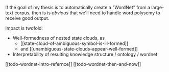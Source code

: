 If the goal of my thesis is to automatically create a "WordNet" from a large-text corpus, then is is *obvious* that we'll need to handle word polysemy to receive good output. 

Impact is twofold:
- Well-formedness of nested state clouds, as
	- [[state-cloud-of-ambiguous-symbol-is-ill-formed]] 
	- and [[unambiguous-state-clouds-appear-well-formed]]
- Interpretability of resulting knowledge structure / ontology / wordnet

[[todo-wordnet-intro-refernce]]
[[todo-wordnet-then-and-now]]
